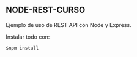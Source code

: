 ## NODE-REST-CURSO
Ejemplo de uso de REST API con Node y Express.

Instalar todo con:
```
$npm install
```

